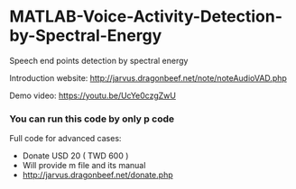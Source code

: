 # MATLAB-Voice-Activity-Detection-by-Spectral-Energy
Speech end points detection by spectral energy

Introduction website: http://jarvus.dragonbeef.net/note/noteAudioVAD.php

Demo video: https://youtu.be/UcYe0czgZwU

### You can run this code by only p code
Full code for advanced cases:
- Donate USD 20 ( TWD 600 )
- Will provide m file and its manual
- http://jarvus.dragonbeef.net/donate.php
